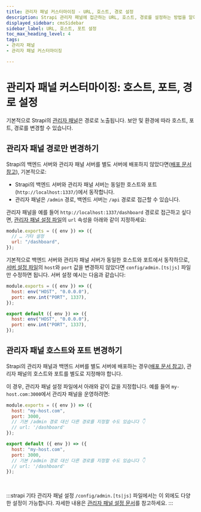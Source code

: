 ```yaml
---
title: 관리자 패널 커스터마이징 - URL, 호스트, 경로 설정
description: Strapi 관리자 패널에 접근하는 URL, 호스트, 경로를 설정하는 방법을 알아보세요.
displayed_sidebar: cmsSidebar
sidebar_label: URL, 호스트, 포트 설정
toc_max_heading_level: 4
tags:
- 관리자 패널
- 관리자 패널 커스터마이징

---
```


# 관리자 패널 커스터마이징: 호스트, 포트, 경로 설정

기본적으로 Strapi의 [관리자 패널](/cms/admin-panel-customization)은 <ExternalLink to="http://localhost:1337/admin" text="http://localhost:1337/admin"/> 경로로 노출됩니다. 보안 및 환경에 따라 호스트, 포트, 경로를 변경할 수 있습니다.

## 관리자 패널 경로만 변경하기

Strapi의 백엔드 서버와 관리자 패널 서버를 별도 서버에 배포하지 않았다면([배포 문서 참고](/cms/configurations/admin-panel#deploy-on-different-servers)), 기본적으로:

- Strapi의 백엔드 서버와 관리자 패널 서버는 동일한 호스트와 포트(`http://localhost:1337/`)에서 동작합니다.
- 관리자 패널은 `/admin` 경로, 백엔드 서버는 `/api` 경로로 접근할 수 있습니다.

관리자 패널을 예를 들어 `http://localhost:1337/dashboard` 경로로 접근하고 싶다면, [관리자 패널 설정 파일](/cms/configurations/admin-panel)의 `url` 속성을 아래와 같이 지정하세요:

```js title="/config/admin.js"
module.exports = ({ env }) => ({
  // … 기타 설정
  url: "/dashboard",
});
```

기본적으로 백엔드 서버와 관리자 패널 서버가 동일한 호스트와 포트에서 동작하므로, [서버 설정 파일](/cms/configurations/server)의 `host`와 `port` 값을 변경하지 않았다면 `config/admin.[ts|js]` 파일만 수정하면 됩니다. 서버 설정 예시는 다음과 같습니다:

<Tabs groupId="js-ts">
<TabItem value="js" label="JavaScript">

```js title="/config/server.js"
module.exports = ({ env }) => ({
  host: env("HOST", "0.0.0.0"),
  port: env.int("PORT", 1337),
});
```

</TabItem>

<TabItem value="ts" label="TypeScript">

```js title="/config/server.ts"
export default ({ env }) => ({
  host: env("HOST", "0.0.0.0"),
  port: env.int("PORT", 1337),
});
```

</TabItem>
</Tabs>

## 관리자 패널 호스트와 포트 변경하기

Strapi의 관리자 패널과 백엔드 서버를 별도 서버에 배포하는 경우([배포 문서 참고](/cms/configurations/admin-panel#deploy-on-different-servers)), 관리자 패널의 호스트와 포트를 별도로 지정해야 합니다.

이 경우, 관리자 패널 설정 파일에서 아래와 같이 값을 지정합니다. 예를 들어 `my-host.com:3000`에서 관리자 패널을 운영하려면:

<Tabs groupId="js-ts">
<TabItem value="js" label="JavaScript">

```js title="./config/admin.js"
module.exports = ({ env }) => ({
  host: "my-host.com",
  port: 3000,
  // 기본 /admin 경로 대신 다른 경로를 지정할 수도 있습니다 👇
  // url: '/dashboard' 
});
```

</TabItem>

<TabItem value="ts" label="TypeScript">

```js title="./config/admin.ts"
export default ({ env }) => ({
  host: "my-host.com",
  port: 3000,
  // 기본 /admin 경로 대신 다른 경로를 지정할 수도 있습니다 👇
  // url: '/dashboard'
});
```

</TabItem>
</Tabs>

<br/>

:::strapi 기타 관리자 패널 설정
`/config/admin.[ts|js]` 파일에서는 이 외에도 다양한 설정이 가능합니다. 자세한 내용은 [관리자 패널 설정 문서](/cms/configurations/admin-panel)를 참고하세요.
:::
